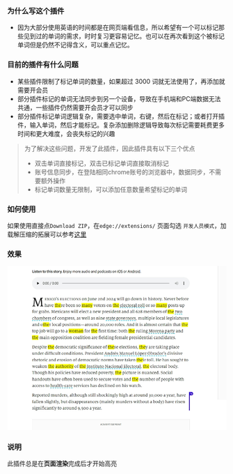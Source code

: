 ### 为什么写这个插件

- 因为大部分使用英语的时间都是在网页端看信息，所以希望有一个可以标记那些见到过的单词的需求，时时复习更容易记忆。也可以在再次看到这个被标记单词但是仍然不记得含义，可以重点记忆。

### 目前的插件有什么问题

- 某些插件限制了标记单词的数量，如果超过 3000 词就无法使用了，再添加就需要开会员
- 部分插件标记的单词无法同步到另一个设备，导致在手机端和PC端数据无法共通，一些插件仍然需要开会员才可以同步
- 部分插件标记单词逻辑复杂，需要选中单词，右键，然后在标记；或者打开插件，输入单词，然后才能标记。复杂添加删除逻辑导致每次标记需要耗费更多时间和更大难度，会丧失标记的兴趣

> 为了解决这些问题，开发了此插件，因此插件具有以下三个优点
>
> - 双击单词直接标记，双击已标记单词直接取消标记
> - 账号信息同步，在登陆相同chrome账号的浏览器中，数据同步，不需要额外操作
> - 标记单词数量无限制，可以添加任意数量希望标记的单词

### 如何使用

如果使用直接点`Download ZIP`，在`edge://extensions/` 页面勾选 `开发人员模式`，加载解压缩的拓展可以参考[这里](https://learn.microsoft.com/zh-cn/microsoft-edge/extensions-chromium/getting-started/extension-sideloading)

### 效果

![image-20240105092602075](https://raw.githubusercontent.com/ZhuchaWenjiu/imgback/main/202401050926158.png)

### 说明

此插件总是在**页面渲染**完成后才开始高亮